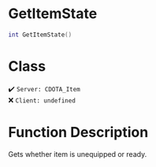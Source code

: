 # GetItemState
```lua
int GetItemState()
```
# Class
✔️ `Server: CDOTA_Item`  
❌ `Client: undefined`  

# Function Description
Gets whether item is unequipped or ready.
